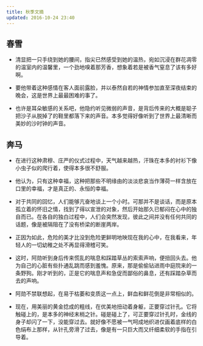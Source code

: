 ```yaml
---
title: 秋季文摘
updated: 2016-10-24 23:40
---
```


## 春雪


+ 清显把一只手绕到她的腰间，指尖已然感受到她的温热，宛如沉浸在群花凋零的温室内的温馨里，一个劲地嗅着那芳香，想象着若是被香气窒息了该有多好啊。

+ 要他带着这种感情在客人面前露脸，并以泰然自若的神情参加直至深夜结束的晚会，这是世界上最最困难的事了。

+ 也许是耳朵敏感的关系吧，他隐约听见微弱的声音，是背后传来的大概是聪子把沙子从脱掉了的鞋里都落下来的声音。本多觉得好像听到了世界上最清晰而美妙的沙时钟的声音。


## 奔马


+ 在进行这种肃穆、庄严的仪式过程中，天气越来越热，汗珠在本多的衬衫下像小虫子似的爬行着，使得本多很不舒服。

+ 他认为，只有这种幸福，这种把那些不明缘由的淡淡悲哀当作薄荷一样含放在口里的幸福，才是真正的、永恒的幸福。

+ 对于共同的回忆，人们能够亢奋地谈上一个小时。可那并不是谈话，而是原本孤立着的怀旧之情，找到了得以宣泄的对象，然后开始那久已郁闷在心中的独自而已。在各自的独白过程中，人们会突然发现，彼此之间并没有任何共同的话题，像是被隔阻在了没有桥梁的断崖两岸。

+ 正因为如此，危险的美才比没到危险更鲜明地映现在我的心中，在我看来，年轻人的一切幼稚之处不再显得滑稽可笑。

+ 这时，阿勋听到身后传来慌乱的喘息和踩踏草丛的索索声响，便扭回头去。他为自己的心脏有些扑通乱跳而感到羞愧。原来，那是偷偷钻进雨中庭院来的一条野狗。刚才听到的，正是它的喘息声和急促而鄙俗的鼻息，还有踩踏杂草而去的声响。

+ 阿勋不禁联想起，在易于枯萎和变质这一点上，鲜血和鲜花倒是非常相似的。

+ 现在，用美丽的黄金捻成的粗线，在优美地扭动着身躯，正要穿过针孔。它将触碰上的，是本多的神经末梢之针。碰是碰上了，可正要穿过针孔时，金线的身子却闪了一下，没能穿过去。就好像不愿被一气呵成地织进仅画着底样的白色绢布上那样，从针孔旁滑了过去，像是有一只巨大而又纤细柔软的手指在引导着。
